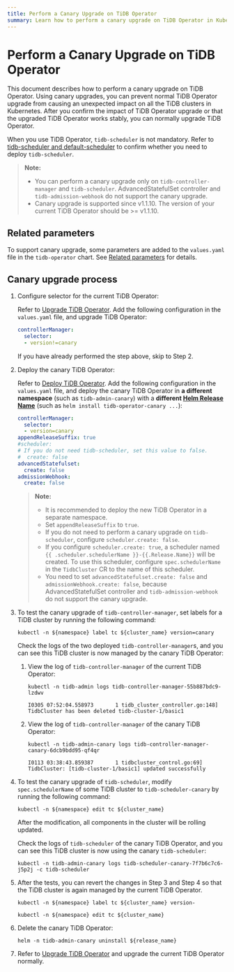 ```yaml
---
title: Perform a Canary Upgrade on TiDB Operator
summary: Learn how to perform a canary upgrade on TiDB Operator in Kubernetes.
---
```


# Perform a Canary Upgrade on TiDB Operator

This document describes how to perform a canary upgrade on TiDB Operator. Using canary upgrades, you can prevent normal TiDB Operator upgrade from causing an unexpected impact on all the TiDB clusters in Kubernetes. After you confirm the impact of TiDB Operator upgrade or that the upgraded TiDB Operator works stably, you can normally upgrade TiDB Operator.

When you use TiDB Operator, `tidb-scheduler` is not mandatory. Refer to [tidb-scheduler and default-scheduler](tidb-scheduler.md#tidb-scheduler-and-default-scheduler) to confirm whether you need to deploy `tidb-scheduler`.

> **Note:**
>
> - You can perform a canary upgrade only on `tidb-controller-manager` and `tidb-scheduler`. AdvancedStatefulSet controller and `tidb-admission-webhook` do not support the canary upgrade.
> - Canary upgrade is supported since v1.1.10. The version of your current TiDB Operator should be >= v1.1.10.

## Related parameters

To support canary upgrade, some parameters are added to the `values.yaml` file in the `tidb-operator` chart. See [Related parameters](deploy-multiple-tidb-operator.md#related-parameters) for details.

## Canary upgrade process

1. Configure selector for the current TiDB Operator:

    Refer to [Upgrade TiDB Operator](upgrade-tidb-operator.md). Add the following configuration in the `values.yaml` file, and upgrade TiDB Operator:

    ```yaml
    controllerManager:
      selector:
      - version!=canary
    ```

    If you have already performed the step above, skip to Step 2.

2. Deploy the canary TiDB Operator:

    Refer to [Deploy TiDB Operator](deploy-tidb-operator.md). Add the following configuration in the `values.yaml` file, and deploy the canary TiDB Operator in **a different namespace** (such as `tidb-admin-canary`) with a **different [Helm Release Name](https://helm.sh/docs/intro/using_helm/#three-big-concepts)** (such as `helm install tidb-operator-canary ...`):

    ```yaml
    controllerManager:
      selector:
      - version=canary
    appendReleaseSuffix: true
    #scheduler:
    # If you do not need tidb-scheduler, set this value to false.
    #  create: false
    advancedStatefulset:
      create: false
    admissionWebhook:
      create: false
    ```

    > **Note:**
    >
    > * It is recommended to deploy the new TiDB Operator in a separate namespace.
    > * Set `appendReleaseSuffix` to `true`.
    > * If you do not need to perform a canary upgrade on `tidb-scheduler`, configure `scheduler.create: false`.
    > * If you configure `scheduler.create: true`, a scheduler named `{{ .scheduler.schedulerName }}-{{.Release.Name}}` will be created. To use this scheduler, configure `spec.schedulerName` in the `TidbCluster` CR to the name of this scheduler.
    > * You need to set `advancedStatefulset.create: false` and `admissionWebhook.create: false`, because AdvancedStatefulSet controller and `tidb-admission-webhook` do not support the canary upgrade.

3. To test the canary upgrade of `tidb-controller-manager`, set labels for a TiDB cluster by running the following command:

    ```shell
    kubectl -n ${namespace} label tc ${cluster_name} version=canary
    ```

    Check the logs of the two deployed `tidb-controller-manager`s, and you can see this TiDB cluster is now managed by the canary TiDB Operator:

    1. View the log of `tidb-controller-manager` of the current TiDB Operator:

        ```shell
        kubectl -n tidb-admin logs tidb-controller-manager-55b887bdc9-lzdwv
        ```

        ```
        I0305 07:52:04.558973       1 tidb_cluster_controller.go:148] TidbCluster has been deleted tidb-cluster-1/basic1
        ```

    2. View the log of `tidb-controller-manager` of the canary TiDB Operator:

        ```shell
        kubectl -n tidb-admin-canary logs tidb-controller-manager-canary-6dcb9bdd95-qf4qr
        ```

        ```
        I0113 03:38:43.859387       1 tidbcluster_control.go:69] TidbCluster: [tidb-cluster-1/basic1] updated successfully
        ```

4. To test the canary upgrade of `tidb-scheduler`, modify `spec.schedulerName` of some TiDB cluster to `tidb-scheduler-canary` by running the following command:

    ```shell
    kubectl -n ${namespace} edit tc ${cluster_name}
    ```

    After the modification, all components in the cluster will be rolling updated.

    Check the logs of `tidb-scheduler` of the canary TiDB Operator, and you can see this TiDB cluster is now using the canary `tidb-scheduler`:

    ```shell
    kubectl -n tidb-admin-canary logs tidb-scheduler-canary-7f7b6c7c6-j5p2j -c tidb-scheduler
    ```

5. After the tests, you can revert the changes in Step 3 and Step 4 so that the TiDB cluster is again managed by the current TiDB Operator.

    ```shell
    kubectl -n ${namespace} label tc ${cluster_name} version-
    ```

    ```shell
    kubectl -n ${namespace} edit tc ${cluster_name}
    ```

6. Delete the canary TiDB Operator:

    ```shell
    helm -n tidb-admin-canary uninstall ${release_name}
    ```

7. Refer to [Upgrade TiDB Operator](upgrade-tidb-operator.md) and upgrade the current TiDB Operator normally.
